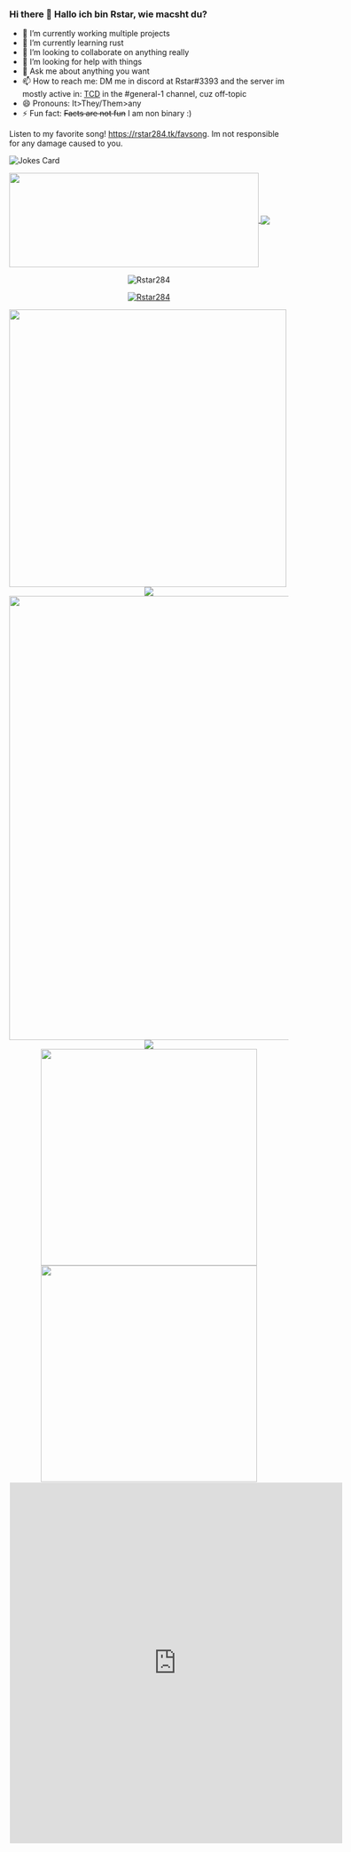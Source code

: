 ### Hi there 👋 Hallo ich bin Rstar, wie macsht du?


- 🔭 I’m currently working multiple projects
- 🌱 I’m currently learning rust
- 👯 I’m looking to collaborate on anything really
- 🤔 I’m looking for help with things
- 💬 Ask me about anything you want
- 📫 How to reach me: DM me in discord at Rstar#3393 and the server im mostly active in: <a href="https://discord.gg/code">TCD</a> in the #general-1 channel, cuz off-topic 
- 😄 Pronouns: It>They/Them>any
- ⚡ Fun fact: ~~Facts are not fun~~ I am non binary :)

Listen to my favorite song! https://rstar284.tk/favsong. Im not responsible for any damage caused to you.

![Jokes Card](https://readme-jokes.vercel.app/api)

<a href="https://github.com/Rstar284/">
  <img width=450 height=170 align="center" src="https://github-readme-stats.vercel.app/api?username=Rstar284&theme=tokyonight&show_icons=truehide_border=true" />
</a>
<a href="https://github.com/Rstar284/">
  <img align="center" src="https://github-readme-stats.vercel.app/api/top-langs/?username=Rstar284&theme=tokyonight&layout=compact&hide_border=true" />
</a>
<p align="center"><img src="https://github-readme-streak-stats.herokuapp.com/?user=Rstar284&theme=black-ice&hide_border=true&stroke=0000&background=0D1117&ring=e05397&fire=e05397&currStreakLabel=e05397" alt="Rstar284" /></p>
<p align="center"> <a href="https://github.com/Rstar284"><img src="https://github-profile-trophy.vercel.app/?username=Rstar284&margin-w=5&theme=radical" alt="Rstar284" /></a> </p>

<img src="https://pronouns-page.s3.eu-west-1.amazonaws.com/card/en/rstar-01FSBYHF70WTM1R0NW19TBN3FY-dark.png" width=500>

<div align="middle">
  <a>
    <img src="https://lanyard.cnrad.dev/api/699569487678013471">
  </a>
</div>


<div align="center">
    <img src="https://github-profile-summary-cards.vercel.app/api/cards/profile-details?username=rstar284&theme=solarized_dark" width="800" />
    <br />
    <img src="https://github-profile-summary-cards.vercel.app/api/cards/stats?username=rstar284&theme=solarized_dark" />
</div>
<div align="center">
    <img src="https://github-profile-summary-cards.vercel.app/api/cards/repos-per-language?username=rstar284&theme=solarized_dark" width="390" />
    <img src="https://github-profile-summary-cards.vercel.app/api/cards/most-commit-language?username=rstar284&theme=solarized_dark" width="390" />
</div>


<iframe src="https://www.powerlanguage.co.uk/wordle/" style="border:1px #ffffff solid;" name="wordle" scrolling="no" frameborder="1" marginheight="0px" marginwidth="0px" height="650px" width="600px" allowfullscreen></iframe>

